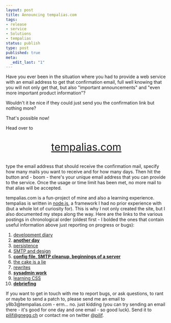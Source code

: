 ```yaml
---
layout: post
title: Announcing tempalias.com
tags:
- release
- service
- Solutions
- tempalias
status: publish
type: post
published: true
meta:
  _edit_last: "1"
---
```

Have you ever been in the situation where you had to provide a web service with an email address to get that confirmation email, full well knowing that you will not only get that, but also "important announcements" and "even more important product information"?

Wouldn't it be nice if they could just send you the confirmation link but nothing more?

That's possible now!

Head over to
<p style="text-align: center; font-size: 32px;"><a href="http://tempalias.com">tempalias.com</a></p>
type the email address that should receive the confirmation mail, specify how many mails you want to receive and for how many days. Then hit the button and - boom - there's your unique email address that you can provide to the service. Once the usage or time limit has been met, no more mail to that alias will be accepted.

tempalias.com is a fun-project of mine and also a learning experience. tempalias is written in <a href="http://nodejs.org">node.js</a>, a framework I had no prior experience with (but a whole lot of curiosity for). This is why I not only created the site, but I also documented my steps along the way. Here are the links to the various postings in chronological order (oldest first - I bolded the ones that contain useful information above just reporting on progress or bugs):
<ol>
	<li><a href="/2010/04/tempalias-com-development-diary/">development diary</a></li>
	<li><a href="/2010/04/tempalias-com-another-day/"><strong>another day</strong></a></li>
	<li><a href="/2010/04/tempalias-com-persistence/">persistence</a></li>
	<li><a href="/2010/04/tempalias-com-smtp-and-design/">SMTP and design</a></li>
	<li><a href="/2010/04/tempalias-com-config-file-smtp-cleanup-beginnings-of-a-server/"><strong>config file, SMTP cleanup, beginnings of a server</strong></a></li>
	<li><a href="/2010/04/tempalias-com-the-cake-is-a-lie/">the cake is a lie</a></li>
	<li><a href="/2010/04/tempalias-com-rewrites/">rewrites</a></li>
	<li><a href="/2010/04/tempalias-com-sysadmin-work/"><strong>sysadmin work</strong></a></li>
	<li><a href="/2010/04/tempalias-com-learning-css/">learning CSS</a></li>
	<li><strong><a href="/2010/04/tempalias-com-debriefing/">debriefing</a></strong></li>
</ol>
If you want to get in touch with me to report bugs, or ask questions, to rant or maybe to send a patch to, please send me an email to y8b3@tempalias.com - erm... no. just kidding (you can try sending an email there - it's good for one day and one email - so good luck). Send it to <a href="mailto:pilif@gnegg.ch">pilif@gnegg.ch</a> or contact me on twitter <a href="http://twitter.com/pilif">@pilif</a>.
